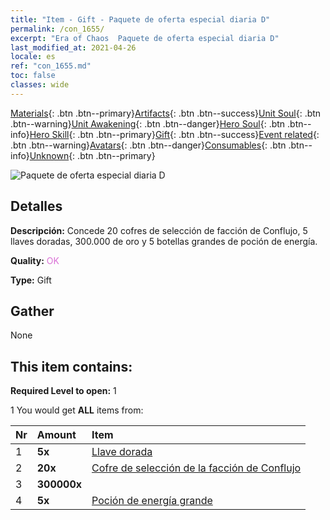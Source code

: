 ```yaml
---
title: "Item - Gift - Paquete de oferta especial diaria D"
permalink: /con_1655/
excerpt: "Era of Chaos  Paquete de oferta especial diaria D"
last_modified_at: 2021-04-26
locale: es
ref: "con_1655.md"
toc: false
classes: wide
---
```

 [Materials](/ItemsES/){: .btn .btn--primary}[Artifacts](/ItemsES/Artifacts/){: .btn .btn--success}[Unit Soul](/ItemsES/UnitSoul/){: .btn .btn--warning}[Unit Awakening](/ItemsES/UnitAwakening/){: .btn .btn--danger}[Hero Soul](/ItemsES/HeroSoul/){: .btn .btn--info}[Hero Skill](/ItemsES/HeroSkill/){: .btn .btn--primary}[Gift](/ItemsES/Gift/){: .btn .btn--success}[Event related](/ItemsES/Events/){: .btn .btn--warning}[Avatars](/ItemsES/Avatars/){: .btn .btn--danger}[Consumables](/ItemsES/Consumables/){: .btn .btn--info}[Unknown](/ItemsES/Unknown/){: .btn .btn--primary}

 ![Paquete de oferta especial diaria D](/images/t/i_907236.png)

## Detalles
 **Descripción:** Concede 20 cofres de selección de facción de Conflujo, 5 llaves doradas, 300.000 de oro y 5 botellas grandes de poción de energía.

 **Quality:** <span style="color: #DA70D6">OK</span>

 **Type:** Gift

## Gather

  None

## This item contains:

 **Required Level to open:** 1

 1 You would get **ALL** items  from:

  | Nr | Amount |     Item    |
  |:---|:-------|:------------|
  | 1 |  **5x** | [Llave dorada](/ItemsES/con_783/) |  | 
  | 2 |  **20x** | [Cofre de selección de la facción de Conflujo](/ItemsES/con_1651/) |  | 
  | 3 |  **300000x** | <i class="fas fa-coins"/> |  | 
  | 4 |  **5x** | [Poción de energía grande](/ItemsES/con_706/) |  | 
